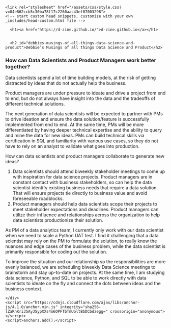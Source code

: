 <!DOCTYPE html>
<html lang="en-US">
  <head>
    <meta charset="UTF-8">
    <meta http-equiv="X-UA-Compatible" content="IE=edge">
    <meta name="viewport" content="width=device-width, initial-scale=1">

<!-- Begin Jekyll SEO tag v2.7.1 -->
<title>Debbie’s Musings of all things Data Science and Product </title>
<meta name="generator" content="Jekyll v3.9.0" />
<meta property="og:title" content="Debbie’s Musings of all things Data Science and Product" />
<meta property="og:locale" content="en_US" />
<meta name="description" content="Debbie’s blog" />
<meta property="og:description" content="Debbie’s blog" />
<link rel="canonical" href="https://d-zine.github.io/" />
<meta property="og:url" content="https://d-zine.github.io/" />
<meta property="og:site_name" content="d-zine.github.io" />
<meta name="twitter:card" content="summary" />
<meta property="twitter:title" content="Debbie’s Musings of all things Data Science and Product" />
<script type="application/ld+json">
{"description":"Debbie’s blog","url":"https://d-zine.github.io/","@type":"WebSite","headline":"Debbie’s Musings of all things Data Science and Product","name":"d-zine.github.io","@context":"https://schema.org"}</script>
<!-- End Jekyll SEO tag -->

    <link rel="stylesheet" href="/assets/css/style.css?v=84e862ccb5c30ba78f17c2260aac43ef07003298">
    <!-- start custom head snippets, customize with your own _includes/head-custom.html file -->

<!-- Setup Google Analytics -->

<!-- Global site tag (gtag.js) - Google Analytics -->
<script async src="https://www.googletagmanager.com/gtag/js?id=G-H98K7H6QQK"></script>
<script>
  window.dataLayer = window.dataLayer || [];
  function gtag(){dataLayer.push(arguments);}
  gtag('js', new Date());

  gtag('config', 'G-H98K7H6QQK');
</script>

<!-- You can set your favicon here -->
<!-- link rel="shortcut icon" type="image/x-icon" href="/favicon.ico" -->

<!-- end custom head snippets -->

  </head>
  <body>
    <div class="container-lg px-3 my-5 markdown-body">
      
      <h1><a href="https://d-zine.github.io/">d-zine.github.io</a></h1>
      

      <h2 id="debbies-musings-of-all-things-data-science-and-product">Debbie’s Musings of all things Data Science and Product</h2>

<h3 id="how-can-data-scientists-and-product-managers-work-better-together">How can Data Scientists and Product Managers work better together?</h3>

<p>Data scientists spend a lot of time building models, at the risk of getting distracted by ideas that do not actually help the business.</p>

<p>Product managers are under pressure to ideate and drive a project from end to end, but do not always have insight into the data and the tradeoffs of different technical solutions.</p>

<p>The next generation of data scientists will be expected to partner with PMs to drive ideation and ensure the data solution/feature is successfully implemented from end to end.  At the same time, PMs will be more differentiated by having deeper technical expertise and the ability to query and mine the data for new ideas. PMs can build technical skills via certification in SQL and familiarity with various use cases, so they do not have to rely on an analyst to validate what goes into production.</p>

<p>How can data scientists and product managers collaborate to generate new ideas?</p>
<ol>
  <li>Data scientists should attend biweekly stakeholder meetings to come up with inspiration for data science projects. Product managers are in constant contact with business stakeholders, so can help the data scientist identify existing business needs that require a data solution. That will ensure projects tie directly to business value and avoid foreseeable roadblocks.</li>
  <li>Product managers should help data scientists scope their projects to meet stakeholder expectations and deadlines. Product managers can utilize their influence and relationships across the organization to help data scientists productionize their solution.</li>
</ol>

<p>As PM of a data analytics team, I currently only work with our data scientist when we need to scale a Python UAT test. I find it challenging that a data scientist may rely on the PM to formulate the solution, to really know the nuances and edge cases of the business problem, while the data scientist is primarily responsible for coding out the solution.</p>

<p>To improve the situation and our relationship so the responsibilities are more evenly balanced, we are scheduling biweekly Data Science meetings to brainstorm and stay up-to-date on projects. At the same time, I am studying data science, Python, and SQL to be able to work directly with data scientists to ideate on the fly and connect the dots between ideas and the business context.</p>


      
    </div>
    <script src="https://cdnjs.cloudflare.com/ajax/libs/anchor-js/4.1.0/anchor.min.js" integrity="sha256-lZaRhKri35AyJSypXXs4o6OPFTbTmUoltBbDCbdzegg=" crossorigin="anonymous"></script>
    <script>anchors.add();</script>
  </body>
</html>

